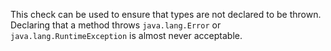 This check can be used to ensure that types are not declared to be
thrown. Declaring that a method throws `java.lang.Error` or
`java.lang.RuntimeException` is almost never acceptable.
